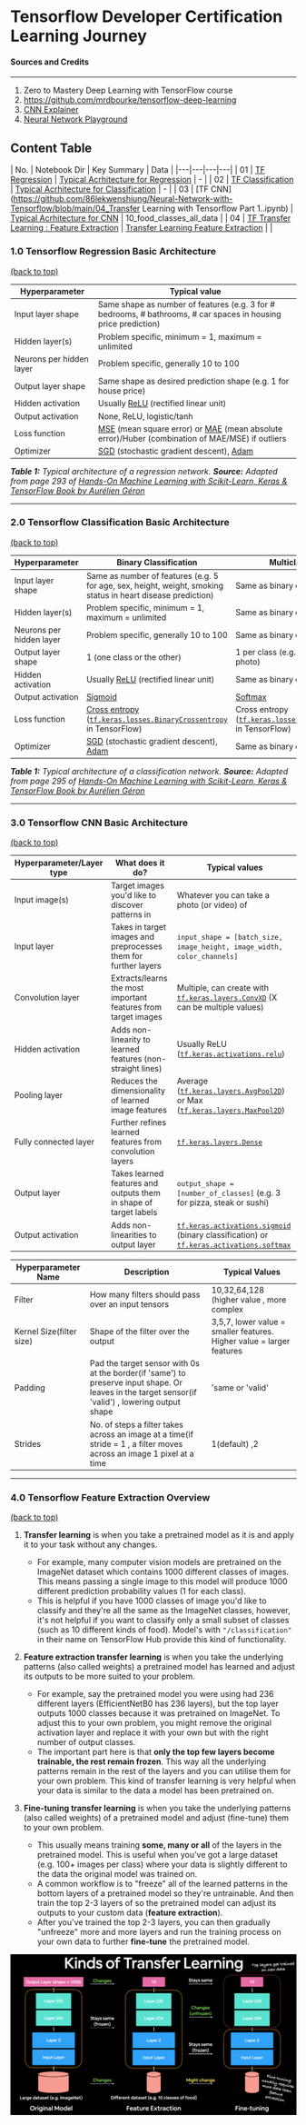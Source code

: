 # Tensorflow Developer Certification Learning Journey

#### Sources and Credits
___
1. Zero to Mastery Deep Learning with TensorFlow course
2. https://github.com/mrdbourke/tensorflow-deep-learning
3. [CNN Explainer](https://poloclub.github.io/cnn-explainer/)
4. [Neural Network Playground](https://playground.tensorflow.org/)

## Content Table
<a name = 'main_table'></a>
| No. | Notebook Dir | Key Summary | Data |
|---|---|---|---|
| 01 | [TF Regression](https://github.com/86lekwenshiung/Neural-Network-with-Tensorflow/blob/main/01_Neural_Network_Regression_With_Tensorflow.ipynb) | [Typical Acrhitecture for Regression](#tf_regression) | - |
| 02 | [TF Classification](https://github.com/86lekwenshiung/Neural-Network-with-Tensorflow/blob/main/02_Neural_Network_Classification_With_Tensorflow.ipynb) | [Typical Acrhitecture for Classification](#tf_classification) | - |
| 03 | [TF CNN](https://github.com/86lekwenshiung/Neural-Network-with-Tensorflow/blob/main/04_Transfer Learning with Tensorflow Part 1..ipynb) | [Typical Acrhitecture for CNN](#tf_cnn) | 10_food_classes_all_data |
| 04 | [TF Transfer Learning : Feature Extraction](https://github.com/86lekwenshiung/Neural-Network-with-Tensorflow/blob/main/03_Convolutional_Neural_Network_(CNN)_With_Tensorflow_.ipynb) | [Transfer Learning Feature Extraction](#tf_transfer_learning) |  |

<a name = 'tf_regression'></a>
### 1.0 Tensorflow Regression Basic Architecture
[(back to top)](#main_table)

| **Hyperparameter** | **Typical value** |
| --- | --- |
| Input layer shape | Same shape as number of features (e.g. 3 for # bedrooms, # bathrooms, # car spaces in housing price prediction) |
| Hidden layer(s) | Problem specific, minimum = 1, maximum = unlimited |
| Neurons per hidden layer | Problem specific, generally 10 to 100 |
| Output layer shape | Same shape as desired prediction shape (e.g. 1 for house price) |
| Hidden activation | Usually [ReLU](https://www.kaggle.com/dansbecker/rectified-linear-units-relu-in-deep-learning) (rectified linear unit) |
| Output activation | None, ReLU, logistic/tanh |
| Loss function | [MSE](https://en.wikipedia.org/wiki/Mean_squared_error) (mean square error) or [MAE](https://en.wikipedia.org/wiki/Mean_absolute_error) (mean absolute error)/Huber (combination of MAE/MSE) if outliers |
| Optimizer | [SGD](https://www.tensorflow.org/api_docs/python/tf/keras/optimizers/SGD) (stochastic gradient descent), [Adam](https://www.tensorflow.org/api_docs/python/tf/keras/optimizers/Adam) |

***Table 1:*** *Typical architecture of a regression network.* ***Source:*** *Adapted from page 293 of [Hands-On Machine Learning with Scikit-Learn, Keras & TensorFlow Book by Aurélien Géron](https://www.oreilly.com/library/view/hands-on-machine-learning/9781492032632/)*
___

<a name = 'tf_classification'></a>
### 2.0 Tensorflow Classification Basic Architecture
[(back to top)](#main_table)

| **Hyperparameter** | **Binary Classification** | **Multiclass classification** |
| --- | --- | --- |
| Input layer shape | Same as number of features (e.g. 5 for age, sex, height, weight, smoking status in heart disease prediction) | Same as binary classification |
| Hidden layer(s) | Problem specific, minimum = 1, maximum = unlimited | Same as binary classification |
| Neurons per hidden layer | Problem specific, generally 10 to 100 | Same as binary classification |
| Output layer shape | 1 (one class or the other) | 1 per class (e.g. 3 for food, person or dog photo) |
| Hidden activation | Usually [ReLU](https://www.kaggle.com/dansbecker/rectified-linear-units-relu-in-deep-learning) (rectified linear unit) | Same as binary classification |
| Output activation | [Sigmoid](https://en.wikipedia.org/wiki/Sigmoid_function) | [Softmax](https://en.wikipedia.org/wiki/Softmax_function) |
| Loss function | [Cross entropy](https://en.wikipedia.org/wiki/Cross_entropy#Cross-entropy_loss_function_and_logistic_regression) ([`tf.keras.losses.BinaryCrossentropy`](https://www.tensorflow.org/api_docs/python/tf/keras/losses/BinaryCrossentropy) in TensorFlow) | Cross entropy ([`tf.keras.losses.CategoricalCrossentropy`](https://www.tensorflow.org/api_docs/python/tf/keras/losses/CategoricalCrossentropy) in TensorFlow) |
| Optimizer | [SGD](https://www.tensorflow.org/api_docs/python/tf/keras/optimizers/SGD) (stochastic gradient descent), [Adam](https://www.tensorflow.org/api_docs/python/tf/keras/optimizers/Adam) | Same as binary classification |

***Table 1:*** *Typical architecture of a classification network.* ***Source:*** *Adapted from page 295 of [Hands-On Machine Learning with Scikit-Learn, Keras & TensorFlow Book by Aurélien Géron](https://www.oreilly.com/library/view/hands-on-machine-learning/9781492032632/)*
___


<a name = 'tf_cnn'></a>
### 3.0 Tensorflow CNN Basic Architecture
[(back to top)](#main_table)

| **Hyperparameter/Layer type** | **What does it do?** | **Typical values** |
| ----- | ----- | ----- |
| Input image(s) | Target images you'd like to discover patterns in| Whatever you can take a photo (or video) of |
| Input layer | Takes in target images and preprocesses them for further layers | `input_shape = [batch_size, image_height, image_width, color_channels]` |
| Convolution layer | Extracts/learns the most important features from target images | Multiple, can create with [`tf.keras.layers.ConvXD`](https://www.tensorflow.org/api_docs/python/tf/keras/layers/Conv2D) (X can be multiple values) |
| Hidden activation | Adds non-linearity to learned features (non-straight lines) | Usually ReLU ([`tf.keras.activations.relu`](https://www.tensorflow.org/api_docs/python/tf/keras/activations/relu)) |
| Pooling layer | Reduces the dimensionality of learned image features | Average ([`tf.keras.layers.AvgPool2D`](https://www.tensorflow.org/api_docs/python/tf/keras/layers/AveragePooling2D)) or Max ([`tf.keras.layers.MaxPool2D`](https://www.tensorflow.org/api_docs/python/tf/keras/layers/MaxPool2D)) |
| Fully connected layer | Further refines learned features from convolution layers | [`tf.keras.layers.Dense`](https://www.tensorflow.org/api_docs/python/tf/keras/layers/Dense) |
| Output layer | Takes learned features and outputs them in shape of target labels | `output_shape = [number_of_classes]` (e.g. 3 for pizza, steak or sushi)|
| Output activation | Adds non-linearities to output layer | [`tf.keras.activations.sigmoid`](https://www.tensorflow.org/api_docs/python/tf/keras/activations/sigmoid) (binary classification) or [`tf.keras.activations.softmax`](https://www.tensorflow.org/api_docs/python/tf/keras/activations/softmax) |

|Hyperparameter Name|Description|Typical Values|
|---|---|---|
|Filter|How many filters should pass over an input tensors|10,32,64,128 (higher value , more complex|
|Kernel Size(filter size)| Shape of the filter over the output| 3,5,7, lower value = smaller features. Higher value = larger features|
|Padding|Pad the target sensor with 0s at the border(if 'same') to preserve input shape. Or leaves in the target sensor(if 'valid') , lowering output shape|'same or 'valid'|
|Strides| No. of steps a filter takes across an image at a time(if stride = 1 , a filter moves across an image 1 pixel at a time| 1(default) ,2|
___

<a name = 'tf_transfer_learning'></a>
### 4.0 Tensorflow Feature Extraction Overview
[(back to top)](#main_table)

1. **Transfer learning** is when you take a pretrained model as it is and apply it to your task without any changes. 
 
    * For example, many computer vision models are pretrained on the ImageNet dataset which contains 1000 different classes of images. This means passing a single image to this model will produce 1000 different prediction probability values (1 for each class). 
    * This is helpful if you have 1000 classes of image you'd like to classify and they're all the same as the ImageNet classes, however, it's not helpful if you want to classify only a small subset of classes (such as 10 different kinds of food). Model's with `"/classification"` in their name on TensorFlow Hub provide this kind of functionality.

2. **Feature extraction transfer learning** is when you take the underlying patterns (also called weights) a pretrained model has learned and adjust its outputs to be more suited to your problem. 

    * For example, say the pretrained model you were using had 236 different layers (EfficientNetB0 has 236 layers), but the top layer outputs 1000 classes because it was pretrained on ImageNet. To adjust this to your own problem, you might remove the original activation layer and replace it with your own but with the right number of output classes. 
    * The important part here is that **only the top few layers become trainable, the rest remain frozen**. This way all the underlying patterns remain in the rest of the layers and you can utilise them for your own problem. This kind of transfer learning is very helpful when your data is similar to the data a model has been pretrained on.

3. **Fine-tuning transfer learning** is when you take the underlying patterns (also called weights) of a pretrained model and adjust (fine-tune) them to your own problem. 

    * This usually means training **some, many or all** of the layers in the pretrained model. This is useful when you've got a large dataset (e.g. 100+ images per class) where your data is slightly different to the data the original model was trained on. 
    * A common workflow is to "freeze" all of the learned patterns in the bottom layers of a pretrained model so they're untrainable. And then train the top 2-3 layers of so the pretrained model can adjust its outputs to your custom data (**feature extraction**). 
    * After you've trained the top 2-3 layers, you can then gradually "unfreeze" more and more layers and run the training process on your own data to further **fine-tune** the pretrained model.

<p align = 'center'>
  <img src = 'images/04-different-kinds-of-transfer-learning.png'>
 </p>
